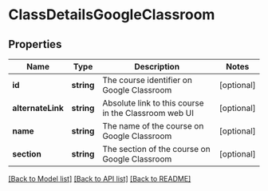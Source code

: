 # ClassDetailsGoogleClassroom

## Properties
Name | Type | Description | Notes
------------ | ------------- | ------------- | -------------
**id** | **string** | The course identifier on Google Classroom | [optional] 
**alternateLink** | **string** | Absolute link to this course in the Classroom web UI | [optional] 
**name** | **string** | The name of the course on Google Classroom | [optional] 
**section** | **string** | The section of the course on Google Classroom | [optional] 

[[Back to Model list]](../README.md#documentation-for-models) [[Back to API list]](../README.md#documentation-for-api-endpoints) [[Back to README]](../README.md)


